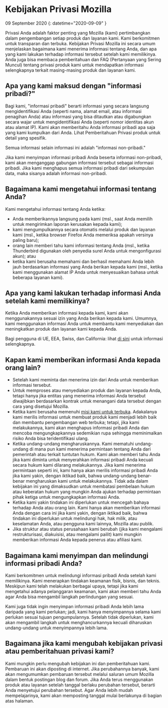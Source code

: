 # Kebijakan Privasi Mozilla

09 September 2020
{: datetime="2020-09-09" }

Privasi Anda adalah faktor penting yang Mozilla (kami) pertimbangkan dalam pengembangan setiap produk dan layanan kami. Kami berkomitmen untuk transparan dan terbuka. Kebijakan Privasi Mozilla ini secara umum menjelaskan bagaimana kami menerima informasi tentang Anda, dan apa yang kami lakukan terhadap informasi tersebut setelah kami memilikinya. Anda juga bisa membaca pemberitahuan dan FAQ (Pertanyaan yang Sering Muncul) tentang privasi produk kami untuk mendapatkan informasi selengkapnya terkait masing-masing produk dan layanan kami.

## Apa yang kami maksud dengan "informasi pribadi?"

Bagi kami, "informasi pribadi" berarti informasi yang secara langsung mengidentifikasi Anda (seperti nama, alamat email, atau informasi penagihan Anda) atau informasi yang bisa ditautkan atau digabungkan secara wajar untuk mengidentifikasi Anda (seperti nomor identitas akun atau alamat IP). Kami akan memberitahu Anda informasi pribadi apa saja yang kami kumpulkan dari Anda. Lihat Pemberitahuan Privasi produk untuk detail yang spesifik.

Semua informasi selain informasi ini adalah "informasi non-pribadi."

Jika kami menyimpan informasi pribadi Anda beserta informasi non-pribadi, kami akan menganggap gabungan informasi tersebut sebagai informasi pribadi. Jika kami menghapus semua informasi pribadi dari sekumpulan data, maka sisanya adalah informasi non-pribadi.

## Bagaimana kami mengetahui informasi tentang Anda?

Kami mengetahui informasi tentang Anda ketika:

* Anda memberikannya langsung pada kami (msl., saat Anda memilih untuk mengirimkan laporan kerusakan kepada kami);
* kami mengumpulkannya secara otomatis melalui produk dan layanan kami (msl., ketika browser Firefox Anda memeriksa apakah versinya paling baru);
* orang lain memberi tahu kami informasi tentang Anda (msl., ketika Thunderbird digunakan oleh penyedia surel Anda untuk mengonfigurasi akun); atau
* ketika kami berusaha memahami dan berhasil memahami Anda lebih jauh berdasarkan informasi yang Anda berikan kepada kami (msl., ketika kami menggunakan alamat IP Anda untuk menyesuaikan bahasa untuk beberapa layanan kami).

## Apa yang kami lakukan terhadap informasi Anda setelah kami memilikinya?

Ketika Anda memberikan informasi kepada kami, kami akan menggunakannya sesuai izin yang Anda berikan kepada kami. Umumnya, kami menggunakan informasi Anda untuk membantu kami menyediakan dan meningkatkan produk dan layanan kami kepada Anda.

Bagi pengguna di UE, EEA, Swiss, dan California: lihat [di sini](https://support.mozilla.org/kb/information-eu-eea-and-swiss-users) untuk informasi selengkapnya.

## Kapan kami memberikan informasi Anda kepada orang lain?

* Setelah kami meminta dan menerima izin dari Anda untuk memberikan informasi tersebut.
* Untuk memproses atau menyediakan produk dan layanan kepada Anda, tetapi hanya jika entitas yang menerima informasi Anda tersebut diwajibkan berdasarkan kontrak untuk menangani data tersebut dengan cara yang disetujui Mozilla.
* Ketika kami berusaha memenuhi [misi kami untuk terbuka](https://www.mozilla.org/about/manifesto/). Adakalanya kami merilis informasi untuk membuat produk kami menjadi lebih baik dan membantu pengembangan web terbuka; tetapi, jika kami melakukannya, kami akan menghapus informasi pribadi Anda dan mencoba mengungkapkannya sedemikian rupa sehingga meminimalkan risiko Anda bisa teridentifikasi ulang.
* Ketika undang-undang mengharuskannya. Kami mematuhi undang-undang di mana pun kami menerima permintaan tentang Anda dari pemerintah atau terkait tuntutan hukum. Kami akan memberi tahu Anda jika kami diminta untuk menyerahkan informasi pribadi Anda kecuali secara hukum kami dilarang melakukannya. Jika kami menerima permintaan seperti ini, kami hanya akan merilis informasi pribadi Anda jika kami yakin, dengan iktikad baik, bahwa undang-undang benar-benar mengharuskan kami untuk melakukannya. Tidak ada dalam kebijakan ini yang dimaksudkan untuk membatasi pembelaan hukum atau keberatan hukum yang mungkin Anda ajukan terhadap permintaan pihak ketiga untuk mengungkapkan informasi Anda.
* Ketika kami yakin tindakan ini diperlukan untuk mencegah bahaya terhadap Anda atau orang lain. Kami hanya akan memberikan informasi Anda dengan cara ini jika kami yakin, dengan iktikad baik, bahwa tindakan ini diperlukan untuk melindungi hak, hak milik, atau keselamatan Anda, atau pengguna kami lainnya, Mozilla atau publik.
* Jika struktur atau status perusahaan kami berubah (jika kami mengalami restrukturisasi, diakuisisi, atau mengalami pailit) kami mungkin memberikan informasi Anda kepada penerus atau afiliasi kami.

## Bagaimana kami menyimpan dan melindungi informasi pribadi Anda?

Kami berkomitmen untuk melindungi informasi pribadi Anda setelah kami memilikinya. Kami menerapkan tindakan keamanan fisik, bisnis, dan teknis. Meskipun kami telah melakukan berbagai upaya, tetapi jika kami mengetahui adanya pelanggaran keamanan, kami akan memberi tahu Anda agar Anda bisa mengambil langkah perlindungan yang sesuai.

Kami juga tidak ingin menyimpan informasi pribadi Anda lebih lama daripada yang kami perlukan; jadi, kami hanya menyimpannya selama kami perlukan sesuai tujuan pengumpulannya. Setelah tidak diperlukan, kami akan mengambil langkah untuk menghancurkannya kecuali diharuskan undang-undang untuk menyimpannya lebih lama.

## Bagaimana jika kami mengubah kebijakan privasi atau pemberitahuan privasi kami?

Kami mungkin perlu mengubah kebijakan ini dan pemberitahuan kami. Pembaruan ini akan diposting di internet. Jika perubahannya banyak, kami akan mengumumkan pembaruan tersebut melalui saluran umum Mozilla dalam bentuk postingan blog dan forum. Jika Anda terus menggunakan produk atau layanan setelah tanggal berlaku perubahan tersebut, berarti Anda menyetujui perubahan tersebut. Agar Anda lebih mudah mempelajarinya, kami akan memposting tanggal mulai berlakunya di bagian atas halaman.
